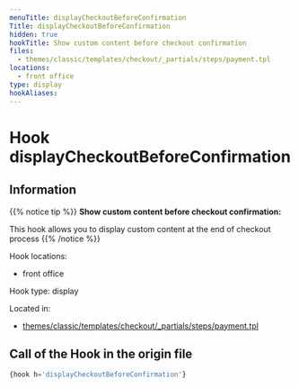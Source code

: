 ```yaml
---
menuTitle: displayCheckoutBeforeConfirmation
Title: displayCheckoutBeforeConfirmation
hidden: true
hookTitle: Show custom content before checkout confirmation
files:
  - themes/classic/templates/checkout/_partials/steps/payment.tpl
locations:
  - front office
type: display
hookAliases:
---
```


# Hook displayCheckoutBeforeConfirmation

## Information

{{% notice tip %}}
**Show custom content before checkout confirmation:** 

This hook allows you to display custom content at the end of checkout process
{{% /notice %}}

Hook locations: 
  - front office

Hook type: display

Located in: 
  - [themes/classic/templates/checkout/_partials/steps/payment.tpl](https://github.com/PrestaShop/PrestaShop/blob/8.0.x/themes/classic/templates/checkout/_partials/steps/payment.tpl)

## Call of the Hook in the origin file

```php
{hook h='displayCheckoutBeforeConfirmation'}
```
